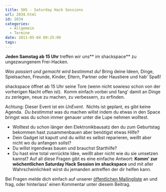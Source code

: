 ```yaml
---
title: SHS - Saturday Hack Sessions
url: 2034.html
id: 2034
categories:
  - Allgemein
  - Termine
date: 2011-05-04 09:25:09
tags:
---
```


**Jeden Samstag ab 15 Uhr** treffen wir uns** im shackspace** zu ungezwungenem Frei-Hacken.

_Was passiert und gemacht wird bestimmst du!_
Bring deine Ideen, Dinge, Spielsachen, Freunde, Kinder, Eltern, Partner oder Haustiere und hab' Spaß!

shackspace öffnet ab 15 Uhr seine Tore (wenn nicht sowieso schon von der vorherigen Nacht offen ist).  Komm einfach vorbei und fang' damit an Dinge zu zerlegen, neue zu machen, zu verbessern, zu erfinden.

Achtung: Dieser Event ist ein _UnEvent_.  Nichts ist geplant, es gibt keine Agenda.  _Du bestimmst_ was du machen willst indem du etwas in den Space bringst was du schon immer genauer unter die Lupe nehmen wolltest.

*   Wolltest du schon länger den Elektronikbausatz den du zum Geburtstag bekommen hast zusammenbauen aber benötigst etwas Hilfe?
*   Dein Gadget ist kaputt und du willst es selbst reparieren, weißt aber nicht wo du anfangen sollst?
*   Du willst irgendwas bauen und brauchst Starthilfe?
*   Du hast eine total verrückte Idee, weißt aber nicht wie du sie umsetzen kannst?
Auf all diese Fragen gibt es eine einfache Antwort: **Komm' zur wöchentlichen Saturday Hack Session im shackspace** und mit aller Wahrscheinlichkeit wirst du jemanden antreffen der dir helfen kann.

Bei Fragen melde dich einfach auf unserer [öffentlichen Mailingliste](https://lists.shackspace.de/mailman/listinfo/public) an und frag, oder hinterlass' einen Kommentar unter diesem Beitrag.